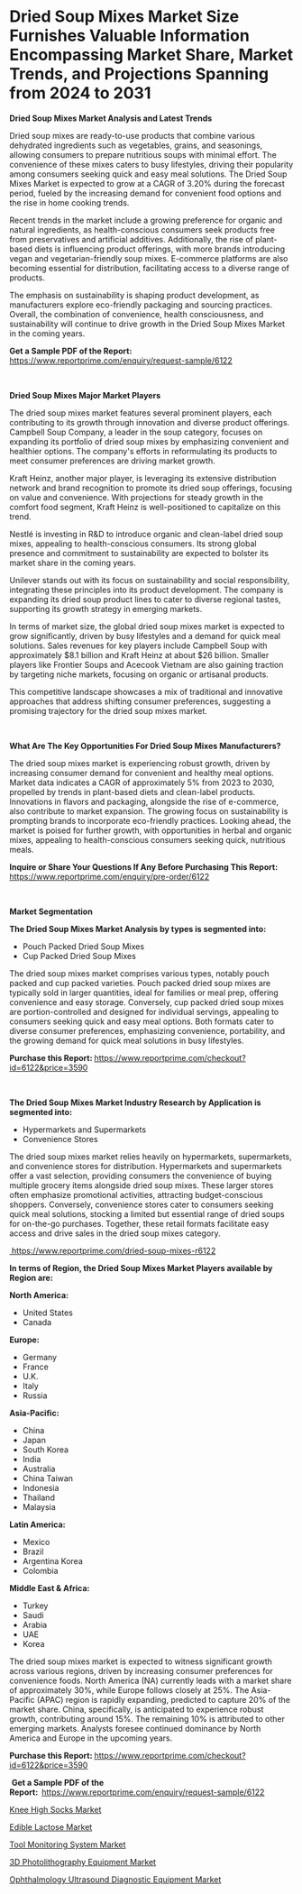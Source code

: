<p><h1>Dried Soup Mixes Market Size Furnishes Valuable Information Encompassing Market Share, Market Trends, and Projections Spanning from 2024 to 2031</h1></p><p><strong>Dried Soup Mixes Market Analysis and Latest Trends</strong></p>
<p><p>Dried soup mixes are ready-to-use products that combine various dehydrated ingredients such as vegetables, grains, and seasonings, allowing consumers to prepare nutritious soups with minimal effort. The convenience of these mixes caters to busy lifestyles, driving their popularity among consumers seeking quick and easy meal solutions. The Dried Soup Mixes Market is expected to grow at a CAGR of 3.20% during the forecast period, fueled by the increasing demand for convenient food options and the rise in home cooking trends.</p><p>Recent trends in the market include a growing preference for organic and natural ingredients, as health-conscious consumers seek products free from preservatives and artificial additives. Additionally, the rise of plant-based diets is influencing product offerings, with more brands introducing vegan and vegetarian-friendly soup mixes. E-commerce platforms are also becoming essential for distribution, facilitating access to a diverse range of products. </p><p>The emphasis on sustainability is shaping product development, as manufacturers explore eco-friendly packaging and sourcing practices. Overall, the combination of convenience, health consciousness, and sustainability will continue to drive growth in the Dried Soup Mixes Market in the coming years.</p></p>
<p><strong>Get a Sample PDF of the Report:&nbsp;</strong> <a href="https://www.reportprime.com/enquiry/request-sample/6122">https://www.reportprime.com/enquiry/request-sample/6122</a></p>
<p>&nbsp;</p>
<p><strong>Dried Soup Mixes Major Market Players</strong></p>
<p><p>The dried soup mixes market features several prominent players, each contributing to its growth through innovation and diverse product offerings. Campbell Soup Company, a leader in the soup category, focuses on expanding its portfolio of dried soup mixes by emphasizing convenient and healthier options. The company's efforts in reformulating its products to meet consumer preferences are driving market growth. </p><p>Kraft Heinz, another major player, is leveraging its extensive distribution network and brand recognition to promote its dried soup offerings, focusing on value and convenience. With projections for steady growth in the comfort food segment, Kraft Heinz is well-positioned to capitalize on this trend.</p><p>Nestlé is investing in R&D to introduce organic and clean-label dried soup mixes, appealing to health-conscious consumers. Its strong global presence and commitment to sustainability are expected to bolster its market share in the coming years.</p><p>Unilever stands out with its focus on sustainability and social responsibility, integrating these principles into its product development. The company is expanding its dried soup product lines to cater to diverse regional tastes, supporting its growth strategy in emerging markets.</p><p>In terms of market size, the global dried soup mixes market is expected to grow significantly, driven by busy lifestyles and a demand for quick meal solutions. Sales revenues for key players include Campbell Soup with approximately $8.1 billion and Kraft Heinz at about $26 billion. Smaller players like Frontier Soups and Acecook Vietnam are also gaining traction by targeting niche markets, focusing on organic or artisanal products. </p><p>This competitive landscape showcases a mix of traditional and innovative approaches that address shifting consumer preferences, suggesting a promising trajectory for the dried soup mixes market.</p></p>
<p>&nbsp;</p>
<p><strong>What Are The Key Opportunities For Dried Soup Mixes Manufacturers?</strong></p>
<p><p>The dried soup mixes market is experiencing robust growth, driven by increasing consumer demand for convenient and healthy meal options. Market data indicates a CAGR of approximately 5% from 2023 to 2030, propelled by trends in plant-based diets and clean-label products. Innovations in flavors and packaging, alongside the rise of e-commerce, also contribute to market expansion. The growing focus on sustainability is prompting brands to incorporate eco-friendly practices. Looking ahead, the market is poised for further growth, with opportunities in herbal and organic mixes, appealing to health-conscious consumers seeking quick, nutritious meals.</p></p>
<p><strong>Inquire or Share Your Questions If Any Before Purchasing This Report:</strong> <a href="https://www.reportprime.com/enquiry/pre-order/6122">https://www.reportprime.com/enquiry/pre-order/6122</a></p>
<p>&nbsp;</p>
<p><strong>Market Segmentation</strong></p>
<p><strong>The Dried Soup Mixes Market Analysis by types is segmented into:</strong></p>
<p><ul><li>Pouch Packed Dried Soup Mixes</li><li>Cup Packed Dried Soup Mixes</li></ul></p>
<p><p>The dried soup mixes market comprises various types, notably pouch packed and cup packed varieties. Pouch packed dried soup mixes are typically sold in larger quantities, ideal for families or meal prep, offering convenience and easy storage. Conversely, cup packed dried soup mixes are portion-controlled and designed for individual servings, appealing to consumers seeking quick and easy meal options. Both formats cater to diverse consumer preferences, emphasizing convenience, portability, and the growing demand for quick meal solutions in busy lifestyles.</p></p>
<p><strong>Purchase this Report:&nbsp;</strong><a href="https://www.reportprime.com/checkout?id=6122&price=3590">https://www.reportprime.com/checkout?id=6122&price=3590</a></p>
<p>&nbsp;</p>
<p><strong>The Dried Soup Mixes Market Industry Research by Application is segmented into:</strong></p>
<p><ul><li>Hypermarkets and Supermarkets</li><li>Convenience Stores</li></ul></p>
<p><p>The dried soup mixes market relies heavily on hypermarkets, supermarkets, and convenience stores for distribution. Hypermarkets and supermarkets offer a vast selection, providing consumers the convenience of buying multiple grocery items alongside dried soup mixes. These larger stores often emphasize promotional activities, attracting budget-conscious shoppers. Conversely, convenience stores cater to consumers seeking quick meal solutions, stocking a limited but essential range of dried soups for on-the-go purchases. Together, these retail formats facilitate easy access and drive sales in the dried soup mixes category.</p></p>
<p><a href="https://www.reportprime.com/dried-soup-mixes-r6122">&nbsp;https://www.reportprime.com/dried-soup-mixes-r6122</a></p>
<p><strong>In terms of Region, the Dried Soup Mixes Market Players available by Region are:</strong></p>
<p>
    <p> <strong> North America: </strong>
        <ul>
            <li>United States</li>
            <li>Canada</li>
        </ul>
        </p> 
    <p> <strong> Europe: </strong>
        <ul>
            <li>Germany</li>
            <li>France</li>
            <li>U.K.</li>
            <li>Italy</li>
            <li>Russia</li>
        </ul>
        </p> 
    <p> <strong> Asia-Pacific: </strong>
        <ul>
            <li>China</li>
            <li>Japan</li>
            <li>South Korea</li>
            <li>India</li>
            <li>Australia</li>
            <li>China Taiwan</li>
            <li>Indonesia</li>
            <li>Thailand</li>
            <li>Malaysia</li>
        </ul>
        </p> 
    <p> <strong> Latin America: </strong>
        <ul>
            <li>Mexico</li>
            <li>Brazil</li>
            <li>Argentina Korea</li>
            <li>Colombia</li>
        </ul>
        </p> 
    <p> <strong> Middle East & Africa: </strong>
        <ul>
            <li>Turkey</li>
            <li>Saudi</li>
            <li>Arabia</li>
            <li>UAE</li>
            <li>Korea</li>
        </ul>
    </p>
    </p>
<p><p>The dried soup mixes market is expected to witness significant growth across various regions, driven by increasing consumer preferences for convenience foods. North America (NA) currently leads with a market share of approximately 30%, while Europe follows closely at 25%. The Asia-Pacific (APAC) region is rapidly expanding, predicted to capture 20% of the market share. China, specifically, is anticipated to experience robust growth, contributing around 15%. The remaining 10% is attributed to other emerging markets. Analysts foresee continued dominance by North America and Europe in the upcoming years.</p></p>
<p><strong>Purchase this Report: </strong><a href="https://www.reportprime.com/checkout?id=6122&price=3590">https://www.reportprime.com/checkout?id=6122&price=3590</a></p>
<p>&nbsp;<strong>Get a Sample PDF of the Report:&nbsp;&nbsp;</strong><a href="https://www.reportprime.com/enquiry/request-sample/6122">https://www.reportprime.com/enquiry/request-sample/6122</a></p>
<p><strong></strong></p>
<p><p><a href="https://www.linkedin.com/pulse/knee-high-socks-industry-sector-new-technologies-market-impact-x4voc?trackingId=ayiDl8D1TfO%2BagrYGVYBgg%3D%3D">Knee High Socks Market</a></p><p><a href="https://github.com/sofayahoo2023/Market-Research-Report-List-6/blob/main/edible-lactose-market.md">Edible Lactose Market</a></p><p><a href="https://medium.com/@boboko938_76821/global-tool-monitoring-system-market-opportunities-and-market-challenges-2024-2031-76287db681c8">Tool Monitoring System Market</a></p><p><a href="https://issuu.com/reportprime-2/docs/3d-photolithography-equipment-marke_c92e00f98c548e">3D Photolithography Equipment Market</a></p><p><a href="https://issuu.com/reportprime-2/docs/ophthalmology-ultrasound-diagnostic_276cefe458fade">Ophthalmology Ultrasound Diagnostic Equipment Market</a></p></p>